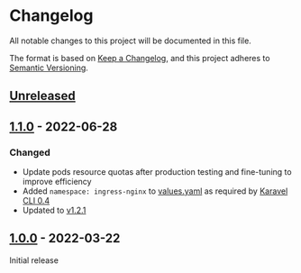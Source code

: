 # Changelog

All notable changes to this project will be documented in this file.

The format is based on [Keep a Changelog](https://keepachangelog.com/en/1.0.0/),
and this project adheres to [Semantic Versioning](https://semver.org/spec/v2.0.0.html).

## [Unreleased]

## [1.1.0] - 2022-06-28

### Changed

- Update pods resource quotas after production testing and fine-tuning to improve efficiency
- Added `namespace: ingress-nginx` to [values.yaml](chart/values.yaml) as required by [Karavel CLI 0.4](https://github.com/karavel-io/cli/releases/tag/v0.4.0)
- Updated to [v1.2.1](https://github.com/kubernetes/ingress-nginx/releases/tag/controller-v1.2.1)

## [1.0.0] - 2022-03-22

Initial release

[unreleased]: https://github.com/karavel-io/platform-component-ingress-nginx/compare/1.0.0...HEAD
[1.1.0]: https://github.com/karavel-io/platform-component-ingress-nginx/compare/1.0.0...1.1.0
[1.0.0]: https://github.com/karavel-io/platform-component-ingress-nginx/releases/tag/1.0.0
